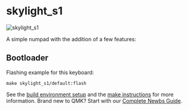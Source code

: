 # skylight_s1

![skylight_s1](https://www.zoci.me)

A simple numpad with the addition of a few features:

## Bootloader


Flashing example for this keyboard:

    make skylight_s1/default:flash

See the [build environment setup](https://docs.qmk.fm/#/getting_started_build_tools) and the [make instructions](https://docs.qmk.fm/#/getting_started_make_guide) for more information. Brand new to QMK? Start with our [Complete Newbs Guide](https://docs.qmk.fm/#/newbs).

